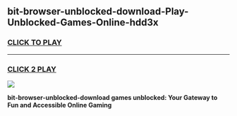 
## bit-browser-unblocked-download-Play-Unblocked-Games-Online-hdd3x
<h3>
<a href="https://premium76.site?title=bit-browser-unblocked-download&ref=25A">CLICK TO PLAY</a></h3>
<hr>

<h3>
<a href="https://premium76.site?title=bit-browser-unblocked-download&ref=25A">CLICK 2 PLAY</a>
  
</h3>

<a href="https://premium76.site?title=bit-browser-unblocked-download&ref=25A"><img src="https://clearcache.store/games.png"></a>


**bit-browser-unblocked-download games unblocked: Your Gateway to Fun and Accessible Online Gaming**
